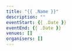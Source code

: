 ```yaml
---
title: "{{ .Name }}"
description: ""
eventStart: {{ .Date }}
eventEnd: {{ .Date }}
venues: []
organisers: []
---
```

